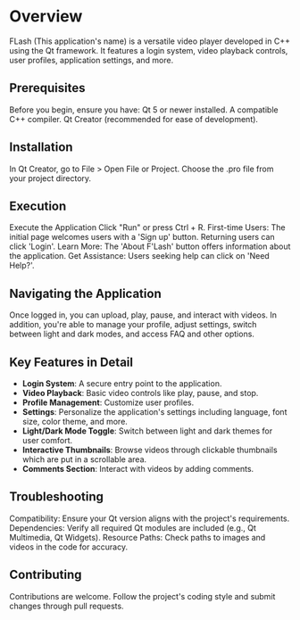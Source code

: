 # Overview
FLash (This application's name) is a versatile video player developed in C++ using the Qt framework. It features a login system, video playback controls, user profiles, application settings, and more.

## Prerequisites
Before you begin, ensure you have: Qt 5 or newer installed. A compatible C++ compiler. Qt Creator (recommended for ease of development).

## Installation
In Qt Creator, go to File > Open File or Project. Choose the .pro file from your project directory.

## Execution
Execute the Application Click "Run" or press Ctrl + R. First-time Users: The initial page welcomes users with a 'Sign up' button. Returning users can click 'Login'. Learn More: The 'About F'Lash' button offers information about the application. Get Assistance: Users seeking help can click on 'Need Help?'.

## Navigating the Application
Once logged in, you can upload, play, pause, and interact with videos. In addition, you're able to manage your profile, adjust settings, switch between light and dark modes, and access FAQ and other options.

## Key Features in Detail
- **Login System**: A secure entry point to the application.
- **Video Playback**: Basic video controls like play, pause, and stop.
- **Profile Management**: Customize user profiles.
- **Settings**: Personalize the application's settings including language, font size, color theme, and more.
- **Light/Dark Mode Toggle**: Switch between light and dark themes for user comfort.
- **Interactive Thumbnails**: Browse videos through clickable thumbnails which are put in a scrollable area.
- **Comments Section**: Interact with videos by adding comments.

## Troubleshooting
Compatibility: Ensure your Qt version aligns with the project's requirements. Dependencies: Verify all required Qt modules are included (e.g., Qt Multimedia, Qt Widgets). Resource Paths: Check paths to images and videos in the code for accuracy.

## Contributing
Contributions are welcome. Follow the project's coding style and submit changes through pull requests.
